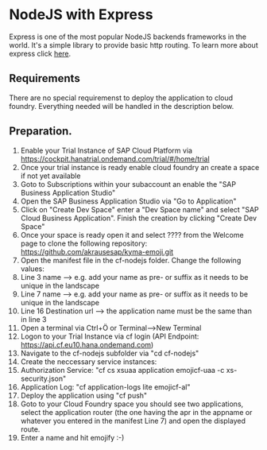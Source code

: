 # NodeJS with Express

Express is one of the most popular NodeJS backends frameworks in the world. It's a simple library to provide basic http routing. 
To learn more about express click [here](https://expressjs.com/).

## Requirements

There are no special requiremenst to deploy the application to cloud foundry. Everything needed will be handled in the description below.  

## Preparation.

1. Enable your Trial Instance of SAP Cloud Platform via https://cockpit.hanatrial.ondemand.com/trial/#/home/trial
2. Once your trial instance is ready enable cloud foundry an create a space if not yet available
3. Goto to Subscriptions within your subaccount an enable the "SAP Business Application Studio"
4. Open the SAP Business Application Studio via "Go to Application"
5. Click on "Create Dev Space" enter a "Dev Space name" and select "SAP Cloud Business Application". Finish the creation by clicking "Create Dev Space"
6. Once your space is ready open it and select ???? from the Welcome page to clone the following repository: https://github.com/akrausesap/kyma-emoji.git
7. Open the manifest file in the cf-nodejs folder. Change the following values:
  1. Line 3 name --> e.g. add your name as pre- or suffix as it needs to be unique in the landscape
  2. Line 7 name --> e.g. add your name as pre- or suffix as it needs to be unique in the landscape
  3. Line 16 Destination url --> the application name must be the same than in line 3
8. Open a terminal via Ctrl+Ö or Terminal-->New Terminal
9. Logon to your Trial Instance via cf login (API Endpoint: https://api.cf.eu10.hana.ondemand.com)
10. Navigate to the cf-nodejs subfolder via "cd cf-nodejs"
11. Create the neccessary service instances: 
  1. Authorization Service: "cf cs xsuaa application emojicf-uaa -c xs-security.json"
  2. Application Log: "cf application-logs lite emojicf-al"
12. Deploy the application using "cf push"
13. Goto to your Cloud Foundry space you should see two applications, select the application router (the one having the apr in the appname or whatever you entered in the manifest Line 7) and open the displayed route. 
14. Enter a name and hit emojify :-)